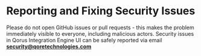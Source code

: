 
# Reporting and Fixing Security Issues

Please do not open GitHub issues or pull requests - this makes the problem immediately visible to everyone, including malicious actors. Security issues in Qorus Integration Engine UI can be safely reported via email <b>security@qoretechnologies.com</b>

